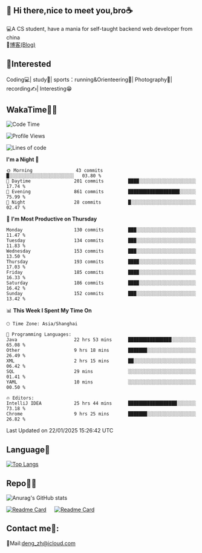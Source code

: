👋 Hi there,nice to meet you,bro☕
---
💻A CS student, have a mania for self-taught backend web developer from china   
📌[博客(Blog)](https://github.com/HealUP/MyBlog)

 <!-- waka-box start -->
 <!-- waka-box end -->
 
🧲**Interested**
--
Coding💻| study📖| sports：running&Orienteering🏃‍| Photography📸| recording✍️| Interesting😁

WakaTime👨‍💻
---
<!--START_SECTION:waka-->
![Code Time](http://img.shields.io/badge/Code%20Time-2%2C441%20hrs%203%20mins-blue)

![Profile Views](http://img.shields.io/badge/Profile%20Views-0-blue)

![Lines of code](https://img.shields.io/badge/From%20Hello%20World%20I%27ve%20Written-205.1%20thousand%20lines%20of%20code-blue)

**I'm a Night 🦉** 

```text
🌞 Morning                43 commits          █░░░░░░░░░░░░░░░░░░░░░░░░   03.80 % 
🌆 Daytime                201 commits         ████░░░░░░░░░░░░░░░░░░░░░   17.74 % 
🌃 Evening                861 commits         ███████████████████░░░░░░   75.99 % 
🌙 Night                  28 commits          █░░░░░░░░░░░░░░░░░░░░░░░░   02.47 % 
```
📅 **I'm Most Productive on Thursday** 

```text
Monday                   130 commits         ███░░░░░░░░░░░░░░░░░░░░░░   11.47 % 
Tuesday                  134 commits         ███░░░░░░░░░░░░░░░░░░░░░░   11.83 % 
Wednesday                153 commits         ███░░░░░░░░░░░░░░░░░░░░░░   13.50 % 
Thursday                 193 commits         ████░░░░░░░░░░░░░░░░░░░░░   17.03 % 
Friday                   185 commits         ████░░░░░░░░░░░░░░░░░░░░░   16.33 % 
Saturday                 186 commits         ████░░░░░░░░░░░░░░░░░░░░░   16.42 % 
Sunday                   152 commits         ███░░░░░░░░░░░░░░░░░░░░░░   13.42 % 
```


📊 **This Week I Spent My Time On** 

```text
🕑︎ Time Zone: Asia/Shanghai

💬 Programming Languages: 
Java                     22 hrs 53 mins      ████████████████░░░░░░░░░   65.08 % 
Other                    9 hrs 18 mins       ███████░░░░░░░░░░░░░░░░░░   26.49 % 
XML                      2 hrs 15 mins       ██░░░░░░░░░░░░░░░░░░░░░░░   06.42 % 
SQL                      29 mins             ░░░░░░░░░░░░░░░░░░░░░░░░░   01.41 % 
YAML                     10 mins             ░░░░░░░░░░░░░░░░░░░░░░░░░   00.50 % 

🔥 Editors: 
IntelliJ IDEA            25 hrs 44 mins      ██████████████████░░░░░░░   73.18 % 
Chrome                   9 hrs 25 mins       ███████░░░░░░░░░░░░░░░░░░   26.82 % 
```


 Last Updated on 22/01/2025 15:26:42 UTC
<!--END_SECTION:waka-->

Language🚀
---
[![Top Langs](https://github-readme-stats.vercel.app/api/top-langs/?username=HealUP&layout=compact&hide_border=true)](https://github.com/HealUP)

Repo🧑‍💻
---
![Anurag's GitHub stats](https://github-readme-stats.vercel.app/api?username=HealUP&count_private=true&show_icons=true&theme=gruvbox&hide_border=true) 

[![Readme Card](https://github-readme-stats.vercel.app/api/pin/?username=HealUP&repo=InternetEy&theme=transparent)](https://github.com/HealUP/InternetEy) &emsp;
[![Readme Card](https://github-readme-stats.vercel.app/api/pin/?username=HealUP&repo=CampusExperience&theme=transparent)](https://github.com/HealUP/CampusExperience)


Contact me📱:
---
📮Mail:deng_zh@icloud.com  
